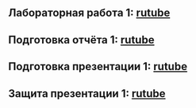 ## Лабораторная работа 1: [rutube](https://rutube.ru/plst/602561)
## Подготовка отчёта 1: [rutube](https://rutube.ru/plst/602561)
## Подготовка презентации 1: [rutube](https://rutube.ru/plst/602561)
## Защита презентации 1: [rutube](https://rutube.ru/plst/602561)